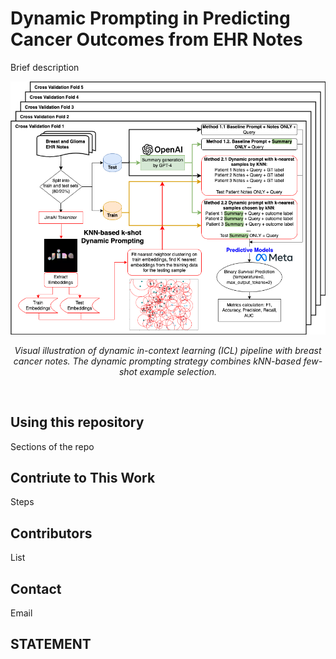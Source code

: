 # Dynamic Prompting in Predicting Cancer Outcomes from EHR Notes

Brief description

<div style="text-align: center;">
  <img src="images/Dynamic prompting_workflow.drawio.png" width="600" alt="Dynamic Prompting Workflow">
  <p><em>Visual illustration of dynamic in-context learning (ICL) pipeline with breast cancer notes. The dynamic prompting strategy combines kNN-based few-shot example selection.</em></p>
</div>

<br />

## Using this repository

Sections of the repo

## Contriute to This Work

Steps

## Contributors

List

## Contact

Email

## STATEMENT